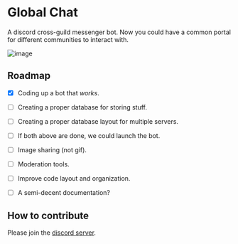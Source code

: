 # Global Chat

A discord cross-guild messenger bot. Now you could have a common portal for different communities to interact with.

![image](https://user-images.githubusercontent.com/115863770/234927309-14f0bf14-5de8-47aa-902c-2fe9b8ac08a5.png)

## Roadmap

- [X] Coding up a bot that _works_.
- [ ] Creating a proper database for storing stuff.
- [ ] Creating a proper database layout for multiple servers.
- [ ] If both above are done, we could launch the bot.
- [ ] Image sharing (not gif).
- [ ] Moderation tools.

- [ ] Improve code layout and organization.
- [ ] A semi-decent documentation? 

## How to contribute

Please join the [discord server](https://discord.gg/Zx852MhHAA). 
